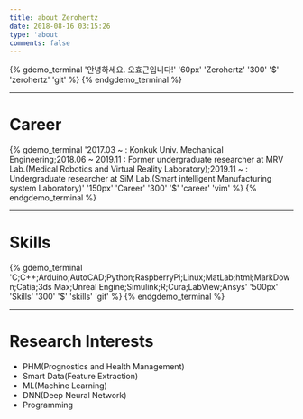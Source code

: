 ```yaml
---
title: about Zerohertz
date: 2018-08-16 03:15:26
type: 'about'
comments: false
---
```


{% gdemo_terminal '안녕하세요. 오효근입니다!' '60px' 'Zerohertz' '300' '$' 'zerohertz' 'git' %}
{% endgdemo_terminal %}

***

# Career

{% gdemo_terminal '2017.03 ~ : Konkuk Univ. Mechanical Engineering;2018.06 ~ 2019.11 : Former undergraduate researcher at MRV Lab.(Medical Robotics and Virtual Reality Laboratory);2019.11 ~ : Undergraduate researcher at SiM Lab.(Smart intelligent Manufacturing system Laboratory)' '150px' 'Career' '300' '$' 'career' 'vim' %}
{% endgdemo_terminal %}

***

# Skills

{% gdemo_terminal 'C;C++;Arduino;AutoCAD;Python;RaspberryPi;Linux;MatLab;html;MarkDown;Catia;3ds Max;Unreal Engine;Simulink;R;Cura;LabView;Ansys' '500px' 'Skills' '300' '$' 'skills' 'git' %}
{% endgdemo_terminal %}

***

# Research Interests

+ PHM(Prognostics and Health Management)
+ Smart Data(Feature Extraction)
+ ML(Machine Learning)
+ DNN(Deep Neural Network)
+ Programming